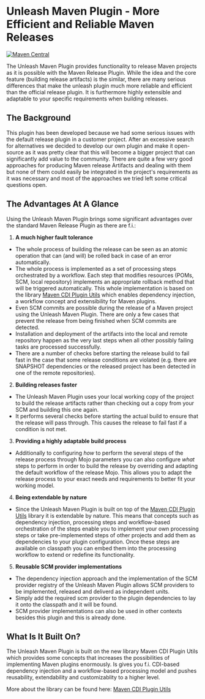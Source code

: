 Unleash Maven Plugin - More Efficient and Reliable Maven Releases
=================================================================
[![Maven Central](https://maven-badges.herokuapp.com/maven-central/com.itemis.maven.plugins/unleash-maven-plugin/badge.svg)](https://maven-badges.herokuapp.com/maven-central/com.itemis.maven.plugins/unleash-maven-plugin)

The Unleash Maven Plugin provides functionality to release Maven projects as it is possible with the Maven Release Plugin. While the idea and the core feature (building release artifacts) is the similar, there are many serious differences that make the unleash plugin much more reliable and efficient than the official release plugin. It is furthermore highly extensible and adaptable to your specific requirements when building releases.


The Background
--------------
This plugin has been developed because we had some serious issues with the default release plugin in a customer project. After an excessive search for alternatives we decided to develop our own plugin and make it open-source as it was pretty clear that this will become a bigger project that can significantly add value to the community. There are quite a few very good approaches for producing Maven release Artifacts and dealing with them but none of them could easily be integrated in the project's requirements as it was necessary and most of the approaches we tried left some critical questions open.


The Advantages At A Glance
--------------------------
Using the Unleash Maven Plugin brings some significant advantages over the standard Maven Release Plugin as there are f.i.:

1. **A much higher fault tolerance**
  * The whole process of building the release can be seen as an atomic operation that can (and will) be rolled back in case of an error automatically.
  * The whole process is implemented as a set of processing steps orchestrated by a workflow. Each step that modifies resources (POMs, SCM, local repository) implements an appropriate rollback method that will be triggered automatically. This whole implementation is based on the library [Maven CDI Plugin Utils](https://github.com/shillner/maven-cdi-plugin-utils) which enables dependency injection, a workflow concept and extensibility for Maven plugins.
  * Even SCM commits are possible during the release of a Maven project using the Unleash Maven Plugin. There are only a few cases that prevent the release from being finished when SCM commits are detected.
  * Installation and deployment of the artifacts into the local and remote repository happen as the very last steps when all other possibly failing tasks are processed successfully.
  * There are a number of checks before starting the release build to fail fast in the case that some release conditions are violated (e.g. there are SNAPSHOT dependencies or the released project has been detected in one of the remote repositories).
2. **Building releases faster**
  * The Unleash Maven Plugin uses your local working copy of the project to build the release artifacts rather than checking out a copy from your SCM and building this one again.
  * It performs several checks before starting the actual build to ensure that the release will pass through. This causes the release to fail fast if a condition is not met.
3. **Providing a highly adaptable build process**
  * Additionally to configuring _how_ to perform the several steps of the release process through Mojo parameters you can also configure _what_ steps to perform in order to build the release by overriding and adapting the default workflow of the release Mojo. This allows you to adapt the release process to your exact needs and requirements to better fit your working model. 
4. **Being extendable by nature**
  * Since the Unleash Maven Plugin is built on top of the [Maven CDI Plugin Utils](https://github.com/shillner/maven-cdi-plugin-utils) library it is extendable by nature. This means that concepts such as dependency injection, processing steps and workflow-based orchestration of the steps enable you to implement your own processing steps or take pre-implemented steps of other projects and add them as dependencies to your plugin configuration. Once these steps are available on classpath you can embed them into the processing workflow to extend or redefine its functionality.
5. **Reusable SCM provider implementations**
  * The dependency injection approach and the implementation of the SCM provider registry of the Unleash Maven Plugin allows SCM providers to be implemented, released and deliverd as independent units.
  * Simply add the required scm provider to the plugin dependencies to lay it onto the classpath and it will be found.
  * SCM provider implementations can also be used in other contexts besides this plugin and this is already done. 


What Is It Built On?
--------------------
The Unleash Maven Plugin is built on the new library Maven CDI Plugin Utils which provides some concepts that increases the possibilities of implementing Maven plugins enormously. Is gives you f.i. CDI-based dependency injection and a workflow-based processing model and pushes reusability, extendability and customizablity to a higher level.

More about the library can be found here: [Maven CDI Plugin Utils](https://github.com/shillner/maven-cdi-plugin-utils)
